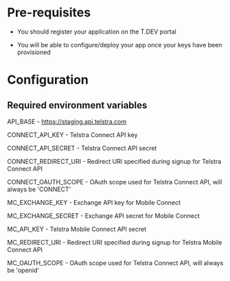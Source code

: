 # Pre-requisites

* You should register your application on the T.DEV portal

* You will be able to configure/deploy your app once your keys have been provisioned

# Configuration

## Required environment variables

API_BASE - https://staging.api.telstra.com

CONNECT_API_KEY - Telstra Connect API key

CONNECT_API_SECRET - Telstra Connect API secret

CONNECT_REDIRECT_URI - Redirect URI specified during signup for Telstra Connect API

CONNECT_OAUTH_SCOPE - OAuth scope used for Telstra Connect API, will always be 'CONNECT'

MC_EXCHANGE_KEY - Exchange API key for Mobile Connect

MC_EXCHANGE_SECRET - Exchange API secret for Mobile Connect

MC_API_KEY - Telstra Mobile Connect API secret

MC_REDIRECT_URI - Redirect URI specified during signup for Telstra Mobile Connect API

MC_OAUTH_SCOPE - OAuth scope used for Telstra Connect API, will always be 'openid'



